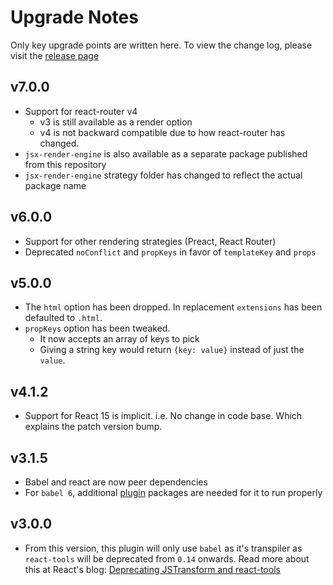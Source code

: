 # Upgrade Notes

Only key upgrade points are written here. To view the change log, please visit the [release page](https://github.com/yeojz/metalsmith-react-templates/releases)

## v7.0.0

-   Support for react-router v4
    -   v3 is still available as a render option
    -   v4 is not backward compatible due to how react-router has changed.
-   `jsx-render-engine` is also available as a separate package published from this repository
-   `jsx-render-engine` strategy folder has changed to reflect the actual package name

## v6.0.0

-   Support for other rendering strategies (Preact, React Router)
-   Deprecated `noConflict` and `propKeys` in favor of `templateKey` and `props`

## v5.0.0

-   The `html` option has been dropped. In replacement `extensions` has been defaulted to `.html`.
-   `propKeys` option has been tweaked.
    -   It now accepts an array of keys to pick
    -   Giving a string key would return `{key: value}` instead of just the `value`.

## v4.1.2

-   Support for React 15 is implicit. i.e. No change in code base. Which explains the patch version bump.

## v3.1.5

-   Babel and react are now peer dependencies
-   For `babel 6`, additional [plugin](https://babeljs.io/docs/plugins) packages are needed for it to run properly

## v3.0.0

-   From this version, this plugin will only use `babel` as it's transpiler as `react-tools` will be deprecated from `0.14` onwards. Read more about this at React's blog: [Deprecating JSTransform and react-tools](https://facebook.github.io/react/blog/2015/06/12/deprecating-jstransform-and-react-tools.html)
